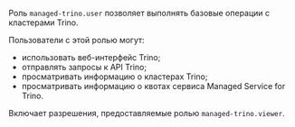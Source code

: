 Роль `managed-trino.user` позволяет выполнять базовые операции с кластерами Trino.

Пользователи с этой ролью могут:
* использовать веб-интерфейс Trino;
* отправлять запросы к API Trino;
* просматривать информацию о кластерах Trino;
* просматривать информацию о квотах сервиса Managed Service for Trino.

Включает разрешения, предоставляемые ролью `managed-trino.viewer`.

